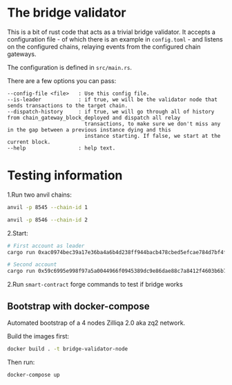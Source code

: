 # The bridge validator

This is a bit of rust code that acts as a trivial bridge validator. It
accepts a configuration file - of which there is an example in
`config.toml` - and listens on the configured chains, relaying events
from the configured chain gateways.

The configuration is defined in `src/main.rs`.

There are a few options you can pass:

```
--config-file <file>   : Use this config file.
--is-leader            : if true, we will be the validator node that sends transactions to the target chain.
--dispatch-history     : if true, we will go through all of history from chain_gateway_block_deployed and dispatch all relay
                         transactions, to make sure we don't miss any in the gap between a previous instance dying and this
                         instance starting. If false, we start at the current block.
--help                 : help text.
```

# Testing information

1.Run two anvil chains:

```sh
anvil -p 8545 --chain-id 1
```

```sh
anvil -p 8546 --chain-id 2
```

2.Start:

```sh
# First account as leader
cargo run 0xac0974bec39a17e36ba4a6b4d238ff944bacb478cbed5efcae784d7bf4f2ff80 -l
```

```sh
# Second account
cargo run 0x59c6995e998f97a5a0044966f0945389dc9e86dae88c7a8412f4603b6b78690d
```

2.Run `smart-contract` forge commands to test if bridge works

## Bootstrap with docker-compose

Automated bootstrap of a 4 nodes Zilliqa 2.0 aka zq2 network.

Build the images first:

```bash
docker build . -t bridge-validator-node
```

Then run:

```bash
docker-compose up
```
